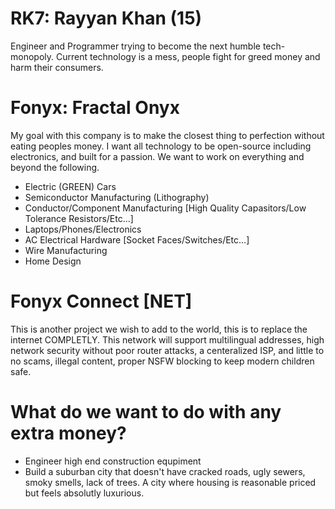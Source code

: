 # RK7: Rayyan Khan (15)
Engineer and Programmer trying to become the next humble tech-monopoly. Current technology is a mess, people fight for greed money and harm their consumers. 

# Fonyx: Fractal Onyx
My goal with this company is to make the closest thing to perfection without eating peoples money. I want all technology to be open-source including electronics, and built for a passion.
We want to work on everything and beyond the following.
 - Electric (GREEN) Cars
 - Semiconductor Manufacturing (Lithography)
 - Conductor/Component Manufacturing [High Quality Capasitors/Low Tolerance Resistors/Etc...]
 - Laptops/Phones/Electronics
 - AC Electrical Hardware [Socket Faces/Switches/Etc...]
 - Wire Manufacturing
 - Home Design
 
# Fonyx Connect [NET]
This is another project we wish to add to the world, this is to replace the internet COMPLETLY. This network will support multilingual addresses, high network security without poor router attacks, a centeralized ISP, and little to no scams, illegal content, proper NSFW blocking to keep modern children safe. 
 
# What do we want to do with any extra money?
 - Engineer high end construction equpiment
 - Build a suburban city that doesn't have cracked roads, ugly sewers, smoky smells, lack of trees. A city where housing is reasonable priced but feels absolutly luxurious.
 

